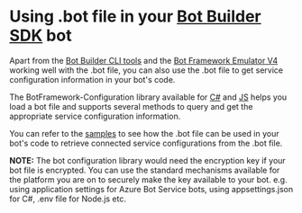 # Using .bot file in your [Bot Builder SDK](https://github.com/microsoft/botbuilder) bot
Apart from the [Bot Builder CLI tools](../../../README.md) and the [Bot Framework Emulator V4](https://github.com/microsoft/botframework-emulator) working well with the .bot file, you can also use the .bot file to get service configuration information in your bot's code. 

The BotFramework-Configuration library available for [C#](https://www.nuget.org/packages/Microsoft.Bot.Configuration) and [JS](https://www.npmjs.com/package/botframework-config) helps you load a bot file and supports several methods to query and get the appropriate service configuration information. 

You can refer to the [samples](https://github.com/microsoft/botbuilder-samples) to see how the .bot file can be used in your bot's code to retrieve connected service configurations from the .bot file. 

**NOTE:** The bot configuration library would need the encryption key if your bot file is encrypted. You can use the standard mechanisms available for the platform you are on to securely make the key available to your bot. e.g. using application settings for Azure Bot Service bots, using appsettings.json for C#, .env file for Node.js etc. 
